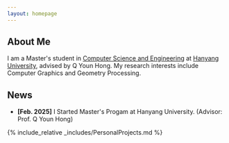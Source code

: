 ```yaml
---
layout: homepage
---
```


## About Me

I am a Master's student in [Computer Science and Engineering](http://cse.hanyang.ac.kr/eng/) at [Hanyang University](https://www.hanyang.ac.kr/web/eng), advised by Q Youn Hong. My research interests include Computer Graphics and Geometry Processing.

## News

- **[Feb. 2025]** I Started Master's Progam at Hanyang University. (Advisor: Prof. Q Youn Hong)

<!-- {% include_relative _includes/publications.md %} -->

{% include_relative _includes/PersonalProjects.md %}

<!-- {% include_relative _includes/services.md %} -->


